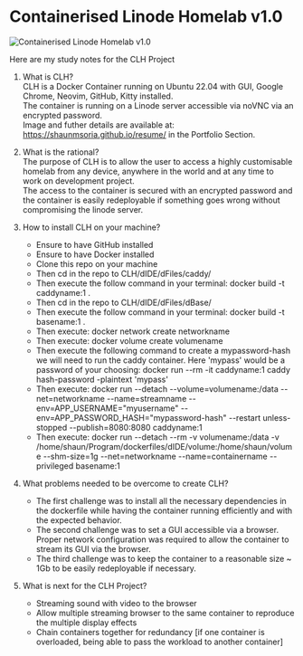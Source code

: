 # Containerised Linode Homelab v1.0

![Containerised Linode Homelab v1.0](https://shaunmsoria.github.io/resume/img/CLHProject.png "Example of the GUI stream from the CLH container to noVNC")

Here are my study notes for the CLH Project

1) What is CLH?
 <br>CLH is a Docker Container running on Ubuntu 22.04 with GUI, Google Chrome, Neovim, GitHub, Kitty installed.
 <br>The container is running on a Linode server accessible via noVNC via an encrypted password.
 <br>Image and futher details are available at: https://shaunmsoria.github.io/resume/ in the Portfolio Section.

2) What is the rational?
 <br>The purpose of CLH is to allow the user to access a highly customisable homelab from any device, anywhere in the world and at any time to work on development project.
 <br>The access to the container is secured with an encrypted password and the container is easily redeployable if something goes wrong without compromising the linode server.
 
 3) How to install CLH on your machine?
    - Ensure to have GitHub installed
    - Ensure to have Docker installed
    - Clone this repo on your machine
    - Then cd in the repo to CLH/dIDE/dFiles/caddy/
    - Then execute the follow command in your terminal: docker build -t caddyname:1 .
    - Then cd in the repo to CLH/dIDE/dFiles/dBase/
    - Then execute the follow command in your terminal: docker build -t basename:1 .
    - Then execute: docker network create networkname
    - Then execute: docker volume create volumename
    - Then execute the following command to create a mypassword-hash we will need to run the caddy container. Here 'mypass' would be a password of your choosing: docker run --rm -it caddyname:1 caddy hash-password -plaintext 'mypass'
    - Then execute: docker run --detach --volume=volumename:/data --net=networkname --name=streamname --env=APP_USERNAME="myusername" --env=APP_PASSWORD_HASH="mypassword-hash" --restart unless-stopped --publish=8080:8080 caddyname:1
    - Then execute: docker run --detach --rm -v volumename:/data -v /home/shaun/Program/dockerfiles/dIDE/volume:/home/shaun/volume  --shm-size=1g --net=networkname --name=containername --privileged basename:1


4) What problems needed to be overcome to create CLH?
   - The first challenge was to install all the necessary dependencies in the dockerfile while having the container running efficiently and with the expected behavior.
   - The second challenge was to set a GUI accessible via a browser. Proper network configuration was required to allow the container to stream its GUI via the browser.
   - The third challenge was to keep the container to a reasonable size ~ 1Gb to be easily redeployable if necessary.
 
 
5) What is next for the CLH Project?
   - Streaming sound with video to the browser
   - Allow multiple streaming browser to the same container to reproduce the multiple display effects
   - Chain containers together for redundancy [if one container is overloaded, being able to pass the workload to another container]
